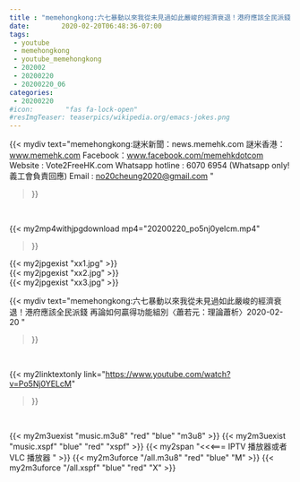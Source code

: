 ```yaml
---
title : "memehongkong:六七暴動以來我從未見過如此嚴峻的經濟衰退！港府應該全民派錢 再論如何贏得功能組別〈蕭若元：理論蕭析〉2020-02-20 "
date:        2020-02-20T06:48:36-07:00
tags:
 - youtube
 - memehongkong
 - youtube_memehongkong
 - 202002
 - 20200220
 - 20200220_06
categories:
 - 20200220
#icon:        "fas fa-lock-open"
#resImgTeaser: teaserpics/wikipedia.org/emacs-jokes.png
---
```


{{< mydiv text="memehongkong:謎米新聞：news.memehk.com 謎米香港： www.memehk.com Facebook：www.facebook.com/memehkdotcom  Website : Vote2FreeHK.com Whatsapp hotline : 6070 6954 (Whatsapp only! 義工會負責回應) Email : no20cheung2020@gmail.com "
>}}
<br>


{{< my2mp4withjpgdownload mp4="20200220_po5nj0yelcm.mp4"
>}}

{{< my2jpgexist "xx1.jpg" >}}<br>
{{< my2jpgexist "xx2.jpg" >}}<br>
{{< my2jpgexist "xx3.jpg" >}}<br>



{{< mydiv text="memehongkong:六七暴動以來我從未見過如此嚴峻的經濟衰退！港府應該全民派錢 再論如何贏得功能組別〈蕭若元：理論蕭析〉2020-02-20 "
>}}
<br>

{{< my2linktextonly link="https://www.youtube.com/watch?v=Po5Nj0YELcM"
>}}


<br>

{{< my2m3uexist "music.m3u8" "red"  "blue" "m3u8" >}} {{< my2m3uexist "music.xspf" "blue" "red"  "xspf" >}} {{< my2span "<<<=== IPTV 播放器或者 VLC 播放器 " >}} {{< my2m3uforce "/all.m3u8" "red"  "blue" "M" >}} {{< my2m3uforce "/all.xspf" "blue" "red"  "X" >}} 
